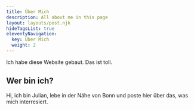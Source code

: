 ```yaml
---
title: Über Mich
description: All about me in this page
layout: layouts/post.njk
hideTagsList: true
eleventyNavigation:
  key: Über Mich
  weight: 2
---
```



Ich habe diese Website gebaut. Das ist toll.

## Wer bin ich?

Hi, ich bin Julian, lebe in der Nähe von Bonn und poste hier über das, was mich interresiert.
